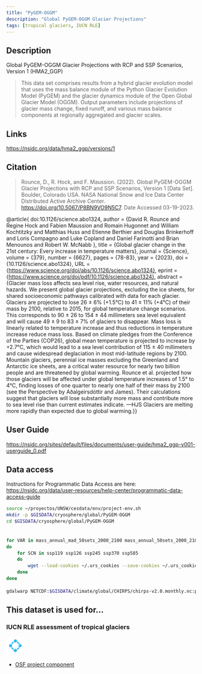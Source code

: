 ```yaml
---
title: "PyGEM-OGGM"
description: "Global PyGEM-OGGM Glacier Projections"
tags: [tropical glaciers, IUCN RLE]
---
```


## Description

Global PyGEM-OGGM Glacier Projections with RCP and SSP Scenarios, Version 1 (HMA2_GGP)

> This data set comprises results from a hybrid glacier evolution model that uses the mass balance module of the Python Glacier Evolution Model (PyGEM) and the glacier dynamics module of the Open Global Glacier Model (OGGM). Output parameters include projections of glacier mass change, fixed runoff, and various mass balance components at regionally aggregated and glacier scales.

## Links 

https://nsidc.org/data/hma2_ggp/versions/1

## Citation

> Rounce, D., R. Hock, and F. Maussion. (2022). Global PyGEM-OGGM Glacier Projections with RCP and SSP Scenarios, Version 1 [Data Set]. Boulder, Colorado USA. NASA National Snow and Ice Data Center Distributed Active Archive Center. https://doi.org/10.5067/P8BN9VO9N5C7. Date Accessed 03-19-2023.

@article{
doi:10.1126/science.abo1324,
author = {David R. Rounce  and Regine Hock  and Fabien Maussion  and Romain Hugonnet  and William Kochtitzky  and Matthias Huss  and Etienne Berthier  and Douglas Brinkerhoff  and Loris Compagno  and Luke Copland  and Daniel Farinotti  and Brian Menounos  and Robert W. McNabb },
title = {Global glacier change in the 21st century: Every increase in temperature matters},
journal = {Science},
volume = {379},
number = {6627},
pages = {78-83},
year = {2023},
doi = {10.1126/science.abo1324},
URL = {https://www.science.org/doi/abs/10.1126/science.abo1324},
eprint = {https://www.science.org/doi/pdf/10.1126/science.abo1324},
abstract = {Glacier mass loss affects sea level rise, water resources, and natural hazards. We present global glacier projections, excluding the ice sheets, for shared socioeconomic pathways calibrated with data for each glacier. Glaciers are projected to lose 26 ± 6\% (+1.5°C) to 41 ± 11\% (+4°C) of their mass by 2100, relative to 2015, for global temperature change scenarios. This corresponds to 90 ± 26 to 154 ± 44 millimeters sea level equivalent and will cause 49 ± 9 to 83 ± 7\% of glaciers to disappear. Mass loss is linearly related to temperature increase and thus reductions in temperature increase reduce mass loss. Based on climate pledges from the Conference of the Parties (COP26), global mean temperature is projected to increase by +2.7°C, which would lead to a sea level contribution of 115 ± 40 millimeters and cause widespread deglaciation in most mid-latitude regions by 2100. Mountain glaciers, perennial ice masses excluding the Greenland and Antarctic ice sheets, are a critical water resource for nearly two billion people and are threatened by global warming. Rounce et al. projected how those glaciers will be affected under global temperature increases of 1.5° to 4°C, finding losses of one quarter to nearly one half of their mass by 2100 (see the Perspective by Aðalgeirsdóttir and James). Their calculations suggest that glaciers will lose substantially more mass and contribute more to sea level rise than current estimates indicate. —HJS Glaciers are melting more rapidly than expected due to global warming.}}

## User Guide

https://nsidc.org/sites/default/files/documents/user-guide/hma2_ggp-v001-userguide_0.pdf

## Data access

Instructions for Programmatic Data Access are here: https://nsidc.org/data/user-resources/help-center/programmatic-data-access-guide

```sh
source ~/proyectos/UNSW/cesdata/env/project-env.sh
mkdir -p $GISDATA/cryosphere/global/PyGEM-OGGM
cd $GISDATA/cryosphere/global/PyGEM-OGGM


for VAR in mass_annual_mad_50sets_2000_2100 mass_annual_50sets_2000_2100
do 
    for SCN in ssp119 ssp126 ssp245 ssp370 ssp585 
    do
        wget --load-cookies ~/.urs_cookies --save-cookies ~/.urs_cookies --keep-session-cookies --no-check-certificate --auth-no-challenge=on -r --reject "index.html*" -np -e robots=off -nd --continue https://n5eil01u.ecs.nsidc.org/HMA/HMA2_GGP.001/2000.01.01/R16_glac_${VAR}-${SCN}.nc        
    done
done 

gdalwarp NETCDF:$GISDATA/climate/global/CHIRPS/chirps-v2.0.monthly.nc:precip -t_srs EPSG:4326 -te -74 0 -58 13 -of 'GTiff' Test1.tif

```


## This dataset is used for...

### IUCN RLE assessment of tropical glaciers 

![](/img/osf-logo.png) 

- [OSF project component](https://osf.io/432sb/)

